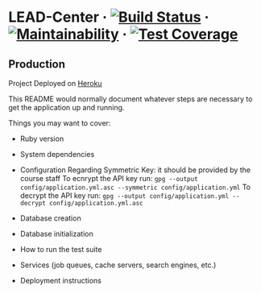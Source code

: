 # LEAD-Center &middot; [![Build Status](https://travis-ci.org/eilenshahbaz/LEAD-Center.svg?branch=master)](https://travis-ci.org/eilenshahbaz/LEAD-Center) &middot; [![Maintainability](https://api.codeclimate.com/v1/badges/d515c519cc725088b09a/maintainability)](https://codeclimate.com/github/eilenshahbaz/LEAD-Center/maintainability) &middot; [![Test Coverage](https://api.codeclimate.com/v1/badges/d515c519cc725088b09a/test_coverage)](https://codeclimate.com/github/eilenshahbaz/LEAD-Center/test_coverage)

## Production
Project Deployed on [Heroku](https://communities-cal.herokuapp.com/)

This README would normally document whatever steps are necessary to get the
application up and running.

Things you may want to cover:

* Ruby version

* System dependencies

* Configuration
Regarding Symmetric Key: it should be provided by the course staff
To ecnrypt the API key run: `gpg --output config/application.yml.asc --symmetric config/application.yml`
To decrypt the API key run: `gpg --output config/application.yml --decrypt config/application.yml.asc`
* Database creation

* Database initialization

* How to run the test suite

* Services (job queues, cache servers, search engines, etc.)

* Deployment instructions

